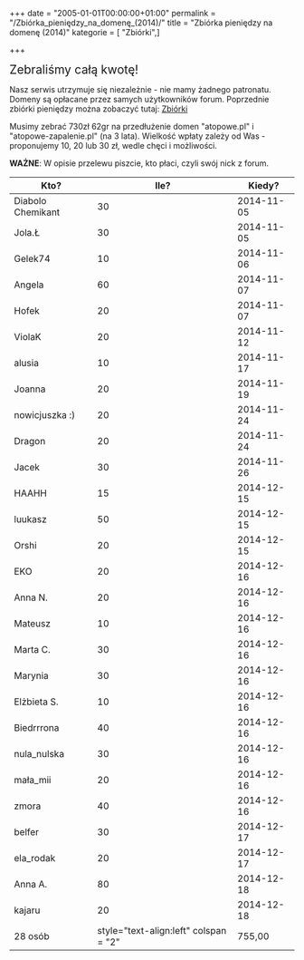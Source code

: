 +++
date = "2005-01-01T00:00:00+01:00"
permalink = "/Zbiórka_pieniędzy_na_domenę_(2014)/"
title = "Zbiórka pieniędzy na domenę (2014)"
kategorie = [ "Zbiórki",]

+++

<span style="font-size: 150%">Zebraliśmy całą kwotę!</span>

Nasz serwis utrzymuje się niezależnie - nie mamy żadnego patronatu. Domeny są opłacane przez samych użytkowników forum. Poprzednie zbiórki pieniędzy można zobaczyć tutaj: [Zbiórki](/atopedia/:kategoria:Zbiórki "wikilink")

Musimy zebrać 730zł 62gr na przedłużenie domen "atopowe.pl" i "atopowe-zapalenie.pl" (na 3 lata). Wielkość wpłaty zależy od Was - proponujemy 10, 20 lub 30 zł, wedle chęci i możliwości.

**WAŻNE**: W opisie przelewu piszcie, kto płaci, czyli swój nick z forum.

| Kto?              | Ile?                                           | Kiedy?     |
|-------------------|------------------------------------------------|------------|
| Diabolo Chemikant | 30                                             | 2014-11-05 |
| Jola.Ł            | 30                                             | 2014-11-05 |
| Gelek74           | 10                                             | 2014-11-06 |
| Angela            | 60                                             | 2014-11-07 |
| Hofek             | 20                                             | 2014-11-07 |
| ViolaK            | 20                                             | 2014-11-12 |
| alusia            | 10                                             | 2014-11-17 |
| Joanna            | 20                                             | 2014-11-19 |
| nowicjuszka :)    | 20                                             | 2014-11-24 |
| Dragon            | 20                                             | 2014-11-24 |
| Jacek             | 30                                             | 2014-11-26 |
| HAAHH             | 15                                             | 2014-12-15 |
| luukasz           | 50                                             | 2014-12-15 |
| Orshi             | 20                                             | 2014-12-15 |
| EKO               | 20                                             | 2014-12-16 |
| Anna N.           | 20                                             | 2014-12-16 |
| Mateusz           | 10                                             | 2014-12-16 |
| Marta C.          | 30                                             | 2014-12-16 |
| Marynia           | 30                                             | 2014-12-16 |
| Elżbieta S.       | 10                                             | 2014-12-16 |
| Biedrrrona        | 40                                             | 2014-12-16 |
| nula_nulska      | 30                                             | 2014-12-16 |
| mała_mii         | 20                                             | 2014-12-16 |
| zmora             | 40                                             | 2014-12-16 |
| belfer            | 30                                             | 2014-12-17 |
| ela_rodak        | 20                                             | 2014-12-17 |
| Anna A.           | 80                                             | 2014-12-18 |
| kajaru            | 20                                             | 2014-12-18 |
| 28 osób           | style="text-align:left" colspan = "2" | 755,00 |
